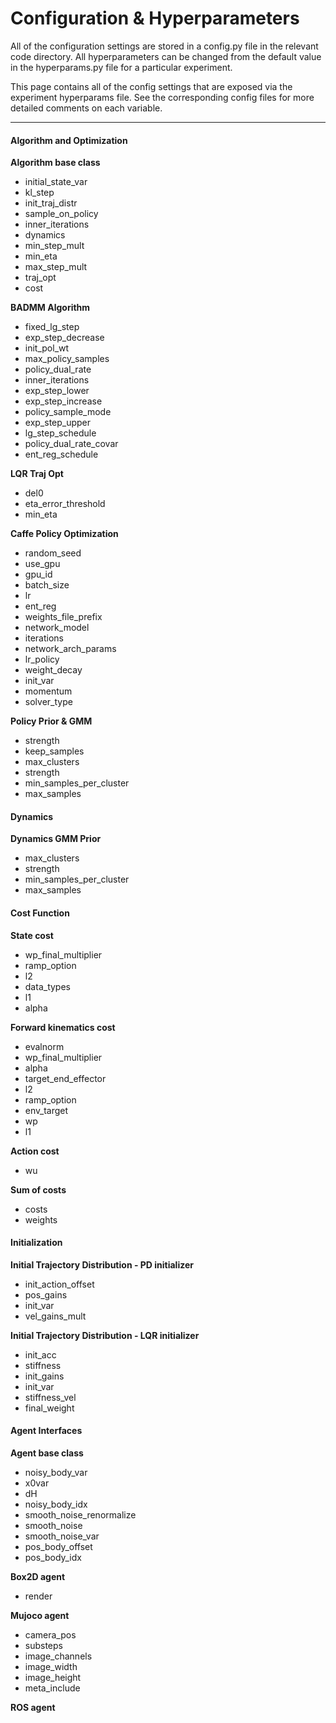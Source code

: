 Configuration & Hyperparameters
===
All of the configuration settings are stored in a             config.py file in the relevant code directory. All             hyperparameters can be changed from the default value             in the hyperparams.py file for a particular  experiment.

This page contains all of the config settings that are exposed                via the experiment hyperparams file. See the                corresponding config files for more detailed comments                on each variable.
*****
#### Algorithm and Optimization

**Algorithm base class**
* initial_state_var
* kl_step
* init_traj_distr
* sample_on_policy
* inner_iterations
* dynamics
* min_step_mult
* min_eta
* max_step_mult
* traj_opt
* cost

**BADMM Algorithm**
* fixed_lg_step
* exp_step_decrease
* init_pol_wt
* max_policy_samples
* policy_dual_rate
* inner_iterations
* exp_step_lower
* exp_step_increase
* policy_sample_mode
* exp_step_upper
* lg_step_schedule
* policy_dual_rate_covar
* ent_reg_schedule

**LQR Traj Opt**
* del0
* eta_error_threshold
* min_eta

**Caffe Policy Optimization**
* random_seed
* use_gpu
* gpu_id
* batch_size
* lr
* ent_reg
* weights_file_prefix
* network_model
* iterations
* network_arch_params
* lr_policy
* weight_decay
* init_var
* momentum
* solver_type

**Policy Prior & GMM**
* strength
* keep_samples
* max_clusters
* strength
* min_samples_per_cluster
* max_samples
#### Dynamics

**Dynamics GMM Prior**
* max_clusters
* strength
* min_samples_per_cluster
* max_samples
#### Cost Function

**State cost**
* wp_final_multiplier
* ramp_option
* l2
* data_types
* l1
* alpha

**Forward kinematics cost**
* evalnorm
* wp_final_multiplier
* alpha
* target_end_effector
* l2
* ramp_option
* env_target
* wp
* l1

**Action cost**
* wu

**Sum of costs**
* costs
* weights
#### Initialization

**Initial Trajectory Distribution - PD initializer**
* init_action_offset
* pos_gains
* init_var
* vel_gains_mult

**Initial Trajectory Distribution - LQR initializer**
* init_acc
* stiffness
* init_gains
* init_var
* stiffness_vel
* final_weight
#### Agent Interfaces

**Agent base class**
* noisy_body_var
* x0var
* dH
* noisy_body_idx
* smooth_noise_renormalize
* smooth_noise
* smooth_noise_var
* pos_body_offset
* pos_body_idx

**Box2D agent**
* render

**Mujoco agent**
* camera_pos
* substeps
* image_channels
* image_width
* image_height
* meta_include

**ROS agent**
